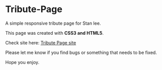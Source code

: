 # Tribute-Page

A simple responsive tribute page for Stan lee.

This page was created with <b>CSS3 and HTML5</b>.

Check site here: [Tribute Page site](https://leorrose.github.io/Tribute-Page.io/)

Please let me know if you find  bugs or something that needs to be fixed.

Hope you enjoy.
